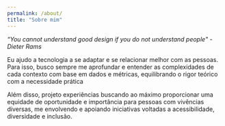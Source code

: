 ```yaml
---
permalink: /about/
title: "Sobre mim"
---
```

*“You cannot understand good design if you do not understand people" - Dieter Rams*

Eu ajudo a tecnologia a se adaptar e se relacionar melhor com as pessoas. Para isso, busco sempre me aprofundar e entender as complexidades de cada contexto com base em dados e métricas, equilibrando o rigor teórico com a necessidade prática

Além disso, projeto experiências buscando ao máximo proporcionar uma equidade de oportunidade e importância para pessoas com vivências diversas, me envolvendo e apoiando iniciativas voltadas a acessibilidade, diversidade e inclusão.
